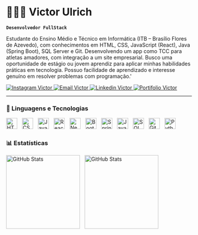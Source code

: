 
# 👩🏻‍💻 Victor Ulrich

**`Desenvolvedor FullStack`**

Estudante do Ensino Médio e Técnico em Informática (ITB –
Brasílio Flores de Azevedo), com conhecimentos em HTML, CSS,
JavaScript (React), Java (Spring Boot), SQL Server e Git.
Desenvolvendo um app como TCC para atletas amadores, com
integração a um site empresarial. Busco uma oportunidade de
estágio ou jovem aprendiz para aplicar minhas habilidades
práticas em tecnologia. Possuo facilidade de aprendizado e
interesse genuíno em resolver problemas com programação.'

<p align="left">
    <a href="https://www.instagram.com/vp.ulrich/">
        <img 
            alt="Instagram Victor" 
            title="Contato via Instagram" 
            src="https://img.shields.io/badge/@vp.ulrcih-E4405F?style=for-the-badge&logo=instagram&logoColor=white"
        />
    </a>
    <a href="mailto:victorulrich07@gmail.com">
        <img 
            alt="Email Victor" 
            title="Contato via Email" 
            src="https://img.shields.io/badge/victorulrich07@gmail.com-D14836?style=for-the-badge&logo=gmail&logoColor=white"
        />
    </a>
    <a href="https://www.linkedin.com/in/victor-silva-199077369/">
        <img 
            alt="Linkedin Victor" 
            title="Contato via Linkedin" 
            src="https://img.shields.io/badge/LinkedIn-0077B5?style=for-the-badge&logo=linkedin&logoColor=white"
        />
    </a> 
    <a href="https://github.com/Dev-Ulrich/Jornada-Ativa-Web">
        <img 
            alt="Portifolio Victor" 
            title="Meu maior trabalho" 
            src="https://img.shields.io/badge/Portifolio-000000?style=for-the-badge&logo=JornadaAtiva&logoColor=white"
        />
    </a>
</p>

---

### 🤖 Linguagens e Tecnologias

<img 
    align="left" 
    alt="HTML"
    title="HTML" 
    width="30px" 
    style="padding-right: 10px;" 
    src="https://cdn.jsdelivr.net/gh/devicons/devicon@latest/icons/html5/html5-original.svg" 
/>
<img 
    align="left" 
    alt="CSS" 
    title="CSS"
    width="30px" 
    style="padding-right: 10px;" 
    src="https://cdn.jsdelivr.net/gh/devicons/devicon@latest/icons/css3/css3-original.svg" 
/>
<img 
    align="left" 
    alt="JavaScript" 
    title="JavaScript"
    width="30px" 
    style="padding-right: 10px;" 
    src="https://cdn.jsdelivr.net/gh/devicons/devicon@latest/icons/javascript/javascript-original.svg" 
/>
<img 
    align="left" 
    alt="React"
    title="React" 
    width="30px" 
    style="padding-right: 10px;" 
    src="https://cdn.jsdelivr.net/gh/devicons/devicon@latest/icons/react/react-original.svg" 
/>
<img 
    align="left" 
    alt="Next.js" 
    title="Next.js"
    width="30px" 
    style="padding-right: 10px;" 
    src="https://cdn.jsdelivr.net/gh/devicons/devicon@latest/icons/nextjs/nextjs-original.svg" 
/>
<img 
    align="left" 
    alt="Bootstrap"
    title="Bootstrap" 
    width="30px" 
    style="padding-right: 10px;" 
    src="https://cdn.jsdelivr.net/gh/devicons/devicon@latest/icons/bootstrap/bootstrap-original.svg" 
/>
<img 
    align="left" 
    alt="SpringBoot" 
    title="SpringBoot"
    width="30px" 
    style="padding-right: 10px;" 
    src="https://cdn.jsdelivr.net/gh/devicons/devicon@latest/icons/spring/spring-original.svg"
/>
<img 
    align="left" 
    alt="Java" 
    title="Java"
    width="30px" 
    style="padding-right: 10px;" 
    src="https://cdn.jsdelivr.net/gh/devicons/devicon@latest/icons/java/java-original.svg" 
/>
<img 
    align="left" 
    alt="SQL Server" 
    title="SQL Server"
    width="30px" 
    style="padding-right: 10px;" 
    src="https://cdn.jsdelivr.net/gh/devicons/devicon@latest/icons/microsoftsqlserver/microsoftsqlserver-original.svg" 
/>
<img 
    align="left" 
    alt="Git" 
    title="Git"
    width="30px" 
    style="padding-right: 10px;" 
    src="https://cdn.jsdelivr.net/gh/devicons/devicon@latest/icons/git/git-original.svg" 
/>
<img 
    align="left" 
    alt="Python" 
    title="Python"
    width="30px" 
    style="padding-right: 10px;" 
    src="https://cdn.jsdelivr.net/gh/devicons/devicon@latest/icons/python/python-original.svg" 
/>

<br/>
<br/>

### 📊 Estatísticas

<p>
  <img 
    align="left" 
    alt="GitHub Stats" 
    height="200" 
    style="padding-right: 10px;" 
    src="https://github-readme-stats.vercel.app/api?username=Dev-Ulrich&show_icons=true&theme=tokyonight&include_all_commits=true&locale=pt-br" 
  />

<img 
      align="left" 
      alt="GitHub Stats" 
      height="200" 
      src="https://github-readme-stats.vercel.app/api/top-langs/?username=Dev-Ulrich&theme=tokyonight&layout=compact&custom_title=Tecnologias" 
  />

</p>

